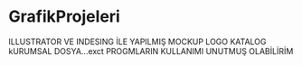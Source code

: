 # GrafikProjeleri
ILLUSTRATOR VE INDESING İLE YAPILMIŞ MOCKUP LOGO KATALOG kURUMSAL DOSYA...exct PROGMLARIN KULLANIMI UNUTMUŞ OLABİLİRİM
